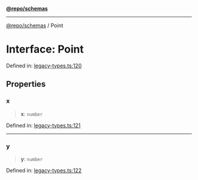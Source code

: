 [**@repo/schemas**](../README.md)

***

[@repo/schemas](../README.md) / Point

# Interface: Point

Defined in: [legacy-types.ts:120](https://github.com/alexqguo/drinking-board-game-v3/blob/4f4a12dcb42e0861ffa9f989554e8e3dfe2a43b8/packages/schemas/src/legacy-types.ts#L120)

## Properties

### x

> **x**: `number`

Defined in: [legacy-types.ts:121](https://github.com/alexqguo/drinking-board-game-v3/blob/4f4a12dcb42e0861ffa9f989554e8e3dfe2a43b8/packages/schemas/src/legacy-types.ts#L121)

***

### y

> **y**: `number`

Defined in: [legacy-types.ts:122](https://github.com/alexqguo/drinking-board-game-v3/blob/4f4a12dcb42e0861ffa9f989554e8e3dfe2a43b8/packages/schemas/src/legacy-types.ts#L122)
